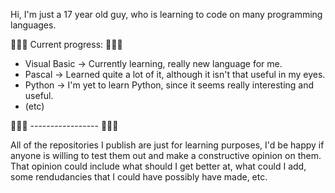 Hi, I'm just a 17 year old guy, who is learning to code on many programming languages.

📗📘📙 Current progress: 📗📘📙

- Visual Basic -> Currently learning, really new language for me.
- Pascal -> Learned quite a lot of it, although it isn't that useful in my eyes.
- Python -> I'm yet to learn Python, since it seems really interesting and useful.
- (etc)

📗📘📙 ----------------- 📗📘📙

All of the repositories I publish are just for learning purposes, I'd be happy if anyone is willing to test them out and make a constructive opinion on them. 
That opinion could include what should I get better at, what could I add, some rendudancies that I could have possibly have made, etc. 
